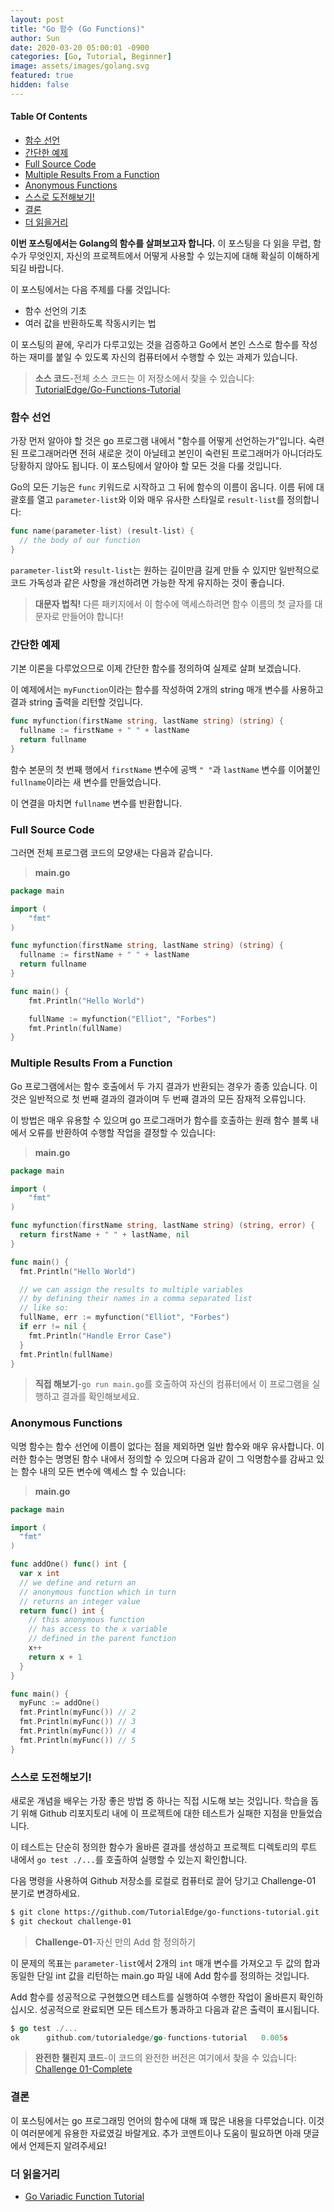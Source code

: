 ```yaml
---
layout: post
title: "Go 함수 (Go Functions)"
author: Sun
date: 2020-03-20 05:00:01 -0900
categories: [Go, Tutorial, Beginner]
image: assets/images/golang.svg
featured: true
hidden: false
---
```

<div class="toc">
  <h4>Table Of Contents</h4>
  <nav id="TableOfContents">
    <ul>
      <li>
        <a href="#functionDeclaration">함수 선언</a>
      </li>
      <li>
        <a href="#aSimpleExample">간단한 예제</a>
      </li>
      <li>
        <a href="#fullSourceCode">Full Source Code</a>
      </li>
      <li>
        <a href="#multipleResultsFromaFunction">Multiple Results From a Function</a>
      </li>
      <li>
        <a href="#anonymousFunctions">Anonymous Functions</a>
      </li>
      <li>
        <a href="#tryItYourselfChallenges">스스로 도전해보기!</a>
      </li>
      <li>
        <a href="#conclusion">결론</a>
      </li>
      <li>
        <a href="#furtherReading">더 읽을거리</a>
      </li>
    </ul>
  </nav>
</div>

**이번 포스팅에서는 Golang의 함수를 살펴보고자 합니다.**
이 포스팅을 다 읽을 무렵, 함수가 무엇인지, 자신의 프로젝트에서 어떻게 사용할 수 있는지에 대해 확실히 이해하게 되길 바랍니다.

이 포스팅에서는 다음 주제를 다룰 것입니다:

* 함수 선언의 기초
* 여러 값을 반환하도록 작동시키는 법

이 포스팅의 끝에, 우리가 다루고있는 것을 검증하고 Go에서 
본인 스스로 함수를 작성하는 재미를 붙일 수 있도록 자신의 컴퓨터에서 수행할 수 있는 과제가 있습니다.

> **소스 코드**-전체 소스 코드는 이 저장소에서 찾을 수 있습니다: 
>[TutorialEdge/Go-Functions-Tutorial](https://github.com/TutorialEdge/go-functions-tutorial)

<h3 id="functionDeclaration">
  <a href="#functionDeclaration"></a>
  함수 선언
</h3>

가장 먼저 알아야 할 것은 go 프로그램 내에서 "함수를 어떻게 선언하는가"입니다. 숙련된 프로그래머라면 전혀 새로운 것이 아닐테고 
본인이 숙련된 프로그래머가 아니더라도 당황하지 않아도 됩니다. 이 포스팅에서 알아야 할 모든 것을 다룰 것입니다.

Go의 모든 기능은 `func` 키워드로 시작하고 그 뒤에 함수의 이름이 옵니다. 이름 뒤에 대괄호를 열고 
`parameter-list`와 이와 매우 유사한 스타일로 `result-list`를 정의합니다:

```go
func name(parameter-list) (result-list) {
  // the body of our function
}
```

`parameter-list`와 `result-list`는 원하는 길이만큼 길게 만들 수 있지만 
일반적으로 코드 가독성과 같은 사항을 개선하려면 가능한 작게 유지하는 것이 좋습니다.

> **대문자 법칙!** 다른 패키지에서 이 함수에 액세스하려면 함수 이름의 첫 글자를 대문자로 만들어야 합니다!

<h3 id="aSimpleExample">
  <a href="#aSimpleExample"></a>
  간단한 예제
</h3>

기본 이론을 다루었으므로 이제 간단한 함수를 정의하여 실제로 살펴 보겠습니다.

이 예제에서는 `myFunction`이라는 함수를 작성하여 2개의 string 매개 변수를 사용하고 결과 string 출력을 리턴할 것입니다.

```go
func myfunction(firstName string, lastName string) (string) {
  fullname := firstName + " " + lastName 
  return fullname
}
```

함수 본문의 첫 번째 행에서 `firstName` 변수에 공백 `" "`과 `lastName` 변수를 이어붙인 `fullname`이라는 새 변수를 만들었습니다.

이 연결을 마치면 `fullname` 변수를 반환합니다.

<h3 id="fullSourceCode">
  <a href="#fullSourceCode"></a>
  Full Source Code
</h3>

그러면 전체 프로그램 코드의 모양새는 다음과 같습니다.

>**main.go**

```go
package main

import (
    "fmt"
)

func myfunction(firstName string, lastName string) (string) {
  fullname := firstName + " " + lastName 
  return fullname
}

func main() {
    fmt.Println("Hello World")

    fullName := myfunction("Elliot", "Forbes")
    fmt.Println(fullName)
}
```

<h3 id="multipleResultsFromaFunction">
  <a href="#multipleResultsFromaFunction"></a>
  Multiple Results From a Function
</h3>

Go 프로그램에서는 함수 호출에서 두 가지 결과가 반환되는 경우가 종종 있습니다. 
이것은 일반적으로 첫 번째 결과의 결과이며 두 번째 결과의 모든 잠재적 오류입니다.

이 방법은 매우 유용할 수 있으며 go 프로그래머가 함수를 호출하는 
원래 함수 블록 내에서 오류를 반환하여 수행할 작업을 결정할 수 있습니다:

>**main.go**

```go
package main

import (
    "fmt"
)

func myfunction(firstName string, lastName string) (string, error) {
  return firstName + " " + lastName, nil
}

func main() {
  fmt.Println("Hello World")

  // we can assign the results to multiple variables
  // by defining their names in a comma separated list
  // like so: 
  fullName, err := myfunction("Elliot", "Forbes")
  if err != nil {
    fmt.Println("Handle Error Case")
  }
  fmt.Println(fullName)
}
```

> **직접 해보기**-`go run main.go`를 호출하여 자신의 컴퓨터에서 이 프로그램을 실행하고 결과를 확인해보세요.

<h3 id="anonymousFunctions">
  <a href="#anonymousFunctions"></a>
  Anonymous Functions
</h3>

익명 함수는 함수 선언에 이름이 없다는 점을 제외하면 일반 함수와 매우 유사합니다. 
이러한 함수는 명명된 함수 내에서 정의할 수 있으며 다음과 같이 그 익명함수를 감싸고 있는 함수 내의 모든 변수에 액세스 할 수 있습니다:

> **main.go**

```go
package main

import (
  "fmt"
)

func addOne() func() int {
  var x int
  // we define and return an
  // anonymous function which in turn
  // returns an integer value
  return func() int {
    // this anonymous function
    // has access to the x variable
    // defined in the parent function
    x++
    return x + 1
  }
}

func main() {
  myFunc := addOne()
  fmt.Println(myFunc()) // 2
  fmt.Println(myFunc()) // 3
  fmt.Println(myFunc()) // 4
  fmt.Println(myFunc()) // 5
}
```

<h3 id="tryItYourselfChallenges">
  <a href="#tryItYourselfChallenges"></a>
  스스로 도전해보기!
</h3>

새로운 개념을 배우는 가장 좋은 방법 중 하나는 직접 시도해 보는 것입니다. 
학습을 돕기 위해 Github 리포지토리 내에 이 프로젝트에 대한 테스트가 실패한 지점을 만들었습니다.

이 테스트는 단순히 정의한 함수가 올바른 결과를 생성하고 프로젝트 디렉토리의 루트 내에서 
`go test ./...`를 호출하여 실행할 수 있는지 확인합니다.

다음 명령을 사용하여 Github 저장소를 로컬로 컴퓨터로 끌어 당기고 Challenge-01 분기로 변경하세요.

```bash
$ git clone https://github.com/TutorialEdge/go-functions-tutorial.git
$ git checkout challenge-01
```

> **Challenge-01**-자신 만의 Add 함 정의하기

이 문제의 목표는 `parameter-list`에서 2개의 `int` 매개 변수를 가져오고 두 값의 합과 동일한 
단일 int 값을 리턴하는 main.go 파일 내에 Add 함수를 정의하는 것입니다.

Add 함수를 성공적으로 구현했으면 테스트를 실행하여 수행한 작업이 올바른지 확인하십시오. 
성공적으로 완료되면 모든 테스트가 통과하고 다음과 같은 출력이 표시됩니다.

```go
$ go test ./...
ok      github.com/tutorialedge/go-functions-tutorial   0.005s
```

> **완전한 챌린지 코드**-이 코드의 완전한 버전은 여기에서 찾을 수 있습니다: 
>[Challenge 01-Complete](https://github.com/TutorialEdge/go-functions-tutorial/tree/challenge-01-complete)

<h3 id="conclusion">
  <a href="#conclusion"></a>
  결론
</h3>

이 포스팅에서는 go 프로그래밍 언어의 함수에 대해 꽤 많은 내용을 다루었습니다. 
이것이 여러분에게 유용한 자료였길 바랄게요. 
추가 코멘트이나 도움이 필요하면 아래 댓글에서 언제든지 알려주세요!

<h3 id="furtherReading">
  <a href="#furtherReading"></a>
  더 읽을거리
</h3>

* <a href="../Ch02-Go-Variadic-Function-Tutorial/">Go Variadic Function Tutorial</a> 